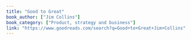```yaml
---
title: "Good to Great"
book_author: ["Jim Collins"]
book_category: ["Product, strategy and business"]
link: "https://www.goodreads.com/search?q=Good+to+Great+Jim+Collins"
---
```

